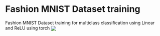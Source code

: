 # Fashion MNIST Dataset training
Fashion MNIST Dataset training for multiclass classification using Linear and ReLU using torch
<img align="center" src="https://github.com/deepakpillai/FasionMNISTDatasetTraining/blob/main/Result.png?raw=true" />

